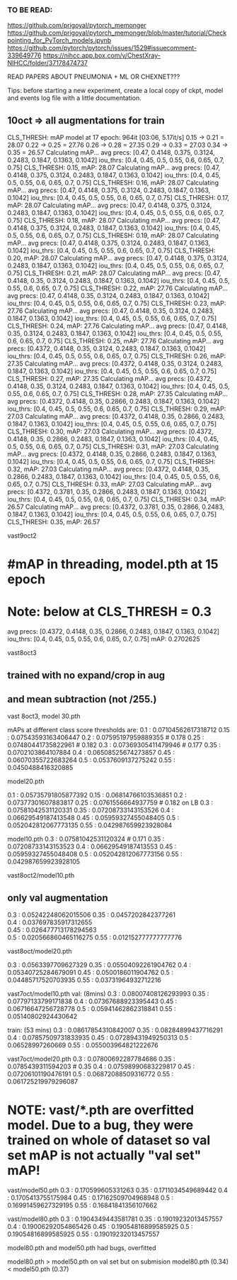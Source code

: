 ### TO BE READ:
https://github.com/prigoyal/pytorch_memonger
https://github.com/prigoyal/pytorch_memonger/blob/master/tutorial/Checkpointing_for_PyTorch_models.ipynb
https://github.com/pytorch/pytorch/issues/1529#issuecomment-339649776
https://nihcc.app.box.com/v/ChestXray-NIHCC/folder/37178474737

READ PAPERS ABOUT PNEUMONIA + ML OR CHEXNET???

Tips: 
before starting a new experiment, create a local copy of ckpt, model and events log file with a little documentation.


## 10oct => all augmentations for train

CLS_THRESH: mAP
model at 17 epoch:
964it [03:06,  5.17it/s]
0.15 -> 0.21 = 28.07
0.22 -> 0.25 = 27.76
0.26 -> 0.28 = 27.35
0.29 -> 0.33 = 27.03
0.34 -> 0.35 = 26.57
Calculating mAP...
avg precs:  [0.47, 0.4148, 0.375, 0.3124, 0.2483, 0.1847, 0.1363, 0.1042]
iou_thrs:   [0.4, 0.45, 0.5, 0.55, 0.6, 0.65, 0.7, 0.75]
CLS_THRESH: 0.15, mAP: 28.07
Calculating mAP...
avg precs:  [0.47, 0.4148, 0.375, 0.3124, 0.2483, 0.1847, 0.1363, 0.1042]
iou_thrs:   [0.4, 0.45, 0.5, 0.55, 0.6, 0.65, 0.7, 0.75]
CLS_THRESH: 0.16, mAP: 28.07
Calculating mAP...
avg precs:  [0.47, 0.4148, 0.375, 0.3124, 0.2483, 0.1847, 0.1363, 0.1042]
iou_thrs:   [0.4, 0.45, 0.5, 0.55, 0.6, 0.65, 0.7, 0.75]
CLS_THRESH: 0.17, mAP: 28.07
Calculating mAP...
avg precs:  [0.47, 0.4148, 0.375, 0.3124, 0.2483, 0.1847, 0.1363, 0.1042]
iou_thrs:   [0.4, 0.45, 0.5, 0.55, 0.6, 0.65, 0.7, 0.75]
CLS_THRESH: 0.18, mAP: 28.07
Calculating mAP...
avg precs:  [0.47, 0.4148, 0.375, 0.3124, 0.2483, 0.1847, 0.1363, 0.1042]
iou_thrs:   [0.4, 0.45, 0.5, 0.55, 0.6, 0.65, 0.7, 0.75]
CLS_THRESH: 0.19, mAP: 28.07
Calculating mAP...
avg precs:  [0.47, 0.4148, 0.375, 0.3124, 0.2483, 0.1847, 0.1363, 0.1042]
iou_thrs:   [0.4, 0.45, 0.5, 0.55, 0.6, 0.65, 0.7, 0.75]
CLS_THRESH: 0.20, mAP: 28.07
Calculating mAP...
avg precs:  [0.47, 0.4148, 0.375, 0.3124, 0.2483, 0.1847, 0.1363, 0.1042]
iou_thrs:   [0.4, 0.45, 0.5, 0.55, 0.6, 0.65, 0.7, 0.75]
CLS_THRESH: 0.21, mAP: 28.07
Calculating mAP...
avg precs:  [0.47, 0.4148, 0.35, 0.3124, 0.2483, 0.1847, 0.1363, 0.1042]
iou_thrs:   [0.4, 0.45, 0.5, 0.55, 0.6, 0.65, 0.7, 0.75]
CLS_THRESH: 0.22, mAP: 27.76
Calculating mAP...
avg precs:  [0.47, 0.4148, 0.35, 0.3124, 0.2483, 0.1847, 0.1363, 0.1042]
iou_thrs:   [0.4, 0.45, 0.5, 0.55, 0.6, 0.65, 0.7, 0.75]
CLS_THRESH: 0.23, mAP: 27.76
Calculating mAP...
avg precs:  [0.47, 0.4148, 0.35, 0.3124, 0.2483, 0.1847, 0.1363, 0.1042]
iou_thrs:   [0.4, 0.45, 0.5, 0.55, 0.6, 0.65, 0.7, 0.75]
CLS_THRESH: 0.24, mAP: 27.76
Calculating mAP...
avg precs:  [0.47, 0.4148, 0.35, 0.3124, 0.2483, 0.1847, 0.1363, 0.1042]
iou_thrs:   [0.4, 0.45, 0.5, 0.55, 0.6, 0.65, 0.7, 0.75]
CLS_THRESH: 0.25, mAP: 27.76
Calculating mAP...
avg precs:  [0.4372, 0.4148, 0.35, 0.3124, 0.2483, 0.1847, 0.1363, 0.1042]
iou_thrs:   [0.4, 0.45, 0.5, 0.55, 0.6, 0.65, 0.7, 0.75]
CLS_THRESH: 0.26, mAP: 27.35
Calculating mAP...
avg precs:  [0.4372, 0.4148, 0.35, 0.3124, 0.2483, 0.1847, 0.1363, 0.1042]
iou_thrs:   [0.4, 0.45, 0.5, 0.55, 0.6, 0.65, 0.7, 0.75]
CLS_THRESH: 0.27, mAP: 27.35
Calculating mAP...
avg precs:  [0.4372, 0.4148, 0.35, 0.3124, 0.2483, 0.1847, 0.1363, 0.1042]
iou_thrs:   [0.4, 0.45, 0.5, 0.55, 0.6, 0.65, 0.7, 0.75]
CLS_THRESH: 0.28, mAP: 27.35
Calculating mAP...
avg precs:  [0.4372, 0.4148, 0.35, 0.2866, 0.2483, 0.1847, 0.1363, 0.1042]
iou_thrs:   [0.4, 0.45, 0.5, 0.55, 0.6, 0.65, 0.7, 0.75]
CLS_THRESH: 0.29, mAP: 27.03
Calculating mAP...
avg precs:  [0.4372, 0.4148, 0.35, 0.2866, 0.2483, 0.1847, 0.1363, 0.1042]
iou_thrs:   [0.4, 0.45, 0.5, 0.55, 0.6, 0.65, 0.7, 0.75]
CLS_THRESH: 0.30, mAP: 27.03
Calculating mAP...
avg precs:  [0.4372, 0.4148, 0.35, 0.2866, 0.2483, 0.1847, 0.1363, 0.1042]
iou_thrs:   [0.4, 0.45, 0.5, 0.55, 0.6, 0.65, 0.7, 0.75]
CLS_THRESH: 0.31, mAP: 27.03
Calculating mAP...
avg precs:  [0.4372, 0.4148, 0.35, 0.2866, 0.2483, 0.1847, 0.1363, 0.1042]
iou_thrs:   [0.4, 0.45, 0.5, 0.55, 0.6, 0.65, 0.7, 0.75]
CLS_THRESH: 0.32, mAP: 27.03
Calculating mAP...
avg precs:  [0.4372, 0.4148, 0.35, 0.2866, 0.2483, 0.1847, 0.1363, 0.1042]
iou_thrs:   [0.4, 0.45, 0.5, 0.55, 0.6, 0.65, 0.7, 0.75]
CLS_THRESH: 0.33, mAP: 27.03
Calculating mAP...
avg precs:  [0.4372, 0.3781, 0.35, 0.2866, 0.2483, 0.1847, 0.1363, 0.1042]
iou_thrs:   [0.4, 0.45, 0.5, 0.55, 0.6, 0.65, 0.7, 0.75]
CLS_THRESH: 0.34, mAP: 26.57
Calculating mAP...
avg precs:  [0.4372, 0.3781, 0.35, 0.2866, 0.2483, 0.1847, 0.1363, 0.1042]
iou_thrs:   [0.4, 0.45, 0.5, 0.55, 0.6, 0.65, 0.7, 0.75]
CLS_THRESH: 0.35, mAP: 26.57

vast9oct2
# #mAP in threading, model.pth at 15 epoch
# Note: below at CLS_THRESH = 0.3
avg precs:  [0.4372, 0.4148, 0.35, 0.2866, 0.2483, 0.1847, 0.1363, 0.1042]
iou_thrs:   [0.4, 0.45, 0.5, 0.55, 0.6, 0.65, 0.7, 0.75]
mAP: 0.2702625

vast8oct3 
## trained with no expand/crop in aug
## and mean subtraction (not /255.)

vast 8oct3, model 30.pth

mAPs at different class score thresholds are:
0.1 :  0.07104562617318712
0.15 :  0.07543593163406447
0.2 :  0.07595197959889355  # 0.178
0.25 :  0.07480441735822961  # 0.182
0.3 :  0.07369305411479946   # 0.177
0.35 :  0.0702103864107884
0.4 :  0.06508525674273857
0.45 :  0.06070355722683264
0.5 :  0.0537609137275242
0.55 :  0.0450488416320885

model20.pth

0.1 :  0.05735791805877392
0.15 :  0.06814766103536851
0.2 :  0.07377301607883817
0.25 :  0.0761556664937759  # 0.182 on LB
0.3 :  0.07581042531120331
0.35 :  0.07208733143153526
0.4 :  0.06629549187413548
0.45 :  0.05959327455048405
0.5 :  0.052042812067773135
0.55 :  0.042987659923928084

model10.pth
0.3 :  0.07581042531120324  # 0.171
0.35 :  0.07208733143153523
0.4 :  0.06629549187413553
0.45 :  0.05959327455048408
0.5 :  0.052042812067773156
0.55 :  0.042987659923928105


vast8oct2/model10.pth
## only val augmentation 
0.3 :  0.05242248062015506
0.35 :  0.0457202842377261                                                         
0.4 :  0.037697835917312655                                                         
0.45 :  0.026477713178294563                                                       
0.5 :  0.020566860465116275
0.55 :  0.012152777777777776  

vast8oct/model20.pth

0.3 :  0.0563397709627329
0.35 :  0.05504092261904762
0.4 :  0.05340725284679091
0.45 :  0.0500186011904762
0.5 :  0.04485717520703935
0.55 :  0.03731964932712216



vast7oct/model10.pth
val: (8mins)
0.3 :  0.08007408126293993
0.35 :  0.07797133799171838
0.4 :  0.07367688923395443
0.45 :  0.06716647256728778
0.5 :  0.05941462862318841
0.55 :  0.05140802924430642

train: (53 mins)
0.3 :  0.08617854310842007
0.35 :  0.08284899437716291
0.4 :  0.07857509731833935
0.45 :  0.07289431949250313
0.5 :  0.06528997260669
0.55 :  0.055003964821222676

vast7oct/model20.pth
0.3 :  0.07800692287784686
0.35 :  0.0785439311594203  # 0.35
0.4 :  0.07598990683229817
0.45 :  0.07206101190476191
0.5 :  0.06872088509316772
0.55 :  0.061725219979296087  


# NOTE: vast/*.pth are overfitted model. Due to a bug, they were trained on whole of dataset so val set mAP is not actually "val set" mAP!

vast/model50.pth
0.3 :  0.170599605331263
0.35 :  0.1711034549689442
0.4 :  0.1705413755175984
0.45 :  0.17162509704968948
0.5 :  0.16991459627329195
0.55 :  0.16841841356107662


vast/model80.pth
0.3 :  0.1904349443581781
0.35 :  0.19019232013457557
0.4 :  0.19006292054865426
0.45 :  0.19054816899585925
0.5 :  0.19054816899585925
0.55 :  0.19019232013457557


model80.pth and model50.pth had bugs, overfitted

model80.pth > model50.pth on val set but on submision model80.pth (0.34) < model50.pth (0.37)
